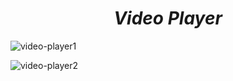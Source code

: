 <h1 align=center> <b><i>Video Player</i></b></h1>

![video-player1](https://github.com/EaglePremNetwork/video-player/assets/110186659/3c5881b1-1041-47d4-99f3-9e52103d4304)

![video-player2](https://github.com/EaglePremNetwork/video-player/assets/110186659/725bd987-e02b-4ba2-95d1-33c2c62dd0fc)
